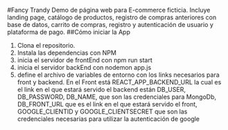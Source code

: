 #Fancy Trandy
Demo de página web para E-commerce ficticia. Incluye landing page, catálogo de productos, registro de compras anteriores con base de datos, carrito de compras, registro y autenticación de usuario y plataforma de pago.
##Cómo iniciar la App
1. Clona el repositorio.
2. Instala las dependencias con NPM 
3. inicia el servidor de frontEnd con npm run start
4. inicia el servidor backEnd con nodemon app.js
5. define el archivo de variables de entorno con los links necesarios para front y backend. En el Front está REACT_APP_BACKEND_URL la cual es el link en el que estará servido el backend están DB_USER, DB_PASSWORD, DB_NAME, que son las credenciales para MongoDb, DB_FRONT_URL que es el link en el que estará servido el front, GOOGLE_CLIENTID y GOOGLE_CLIENTSECRET que son las credenciales necesarias para utilizar la autenticación de google
